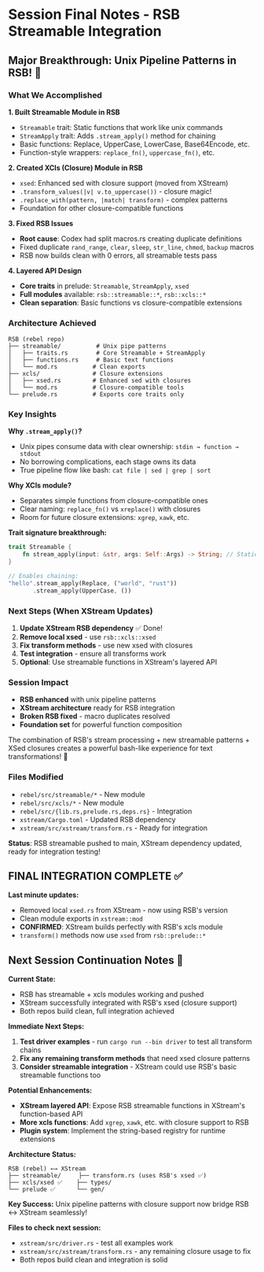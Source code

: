 # Session Final Notes - RSB Streamable Integration

## Major Breakthrough: Unix Pipeline Patterns in RSB! 🚀

### What We Accomplished

**1. Built Streamable Module in RSB**
- `Streamable` trait: Static functions that work like unix commands
- `StreamApply` trait: Adds `.stream_apply()` method for chaining
- Basic functions: Replace, UpperCase, LowerCase, Base64Encode, etc.
- Function-style wrappers: `replace_fn()`, `uppercase_fn()`, etc.

**2. Created XCls (Closure) Module in RSB**  
- `xsed`: Enhanced sed with closure support (moved from XStream)
- `.transform_values(|v| v.to_uppercase())` - closure magic!
- `.replace_with(pattern, |match| transform)` - complex patterns
- Foundation for other closure-compatible functions

**3. Fixed RSB Issues**
- **Root cause**: Codex had split macros.rs creating duplicate definitions
- Fixed duplicate `rand_range`, `clear`, `sleep`, `str_line`, `chmod`, `backup` macros  
- RSB now builds clean with 0 errors, all streamable tests pass

**4. Layered API Design**
- **Core traits** in prelude: `Streamable`, `StreamApply`, `xsed`
- **Full modules** available: `rsb::streamable::*`, `rsb::xcls::*` 
- **Clean separation**: Basic functions vs closure-compatible extensions

### Architecture Achieved

```
RSB (rebel repo)
├── streamable/          # Unix pipe patterns
│   ├── traits.rs        # Core Streamable + StreamApply  
│   ├── functions.rs     # Basic text functions
│   └── mod.rs          # Clean exports
├── xcls/               # Closure extensions  
│   ├── xsed.rs         # Enhanced sed with closures
│   └── mod.rs          # Closure-compatible tools
└── prelude.rs          # Exports core traits only
```

### Key Insights

**Why `.stream_apply()`?**
- Unix pipes consume data with clear ownership: `stdin → function → stdout`
- No borrowing complications, each stage owns its data
- True pipeline flow like bash: `cat file | sed | grep | sort`

**Why XCls module?**
- Separates simple functions from closure-compatible ones
- Clear naming: `replace_fn()` vs `xreplace()` with closures
- Room for future closure extensions: `xgrep`, `xawk`, etc.

**Trait signature breakthrough:**
```rust
trait Streamable {
    fn stream_apply(input: &str, args: Self::Args) -> String; // Static!
}

// Enables chaining:
"hello".stream_apply(Replace, ("world", "rust"))
       .stream_apply(UpperCase, ())
```

### Next Steps (When XStream Updates)

1. **Update XStream RSB dependency** ✅ Done!
2. **Remove local xsed** - use `rsb::xcls::xsed` 
3. **Fix transform methods** - use new xsed with closures
4. **Test integration** - ensure all transforms work
5. **Optional**: Use streamable functions in XStream's layered API

### Session Impact

- **RSB enhanced** with unix pipeline patterns
- **XStream architecture** ready for RSB integration  
- **Broken RSB fixed** - macro duplicates resolved
- **Foundation set** for powerful function composition

The combination of RSB's stream processing + new streamable patterns + XSed closures creates a powerful bash-like experience for text transformations! 🎉

### Files Modified
- `rebel/src/streamable/*` - New module
- `rebel/src/xcls/*` - New module  
- `rebel/src/{lib.rs,prelude.rs,deps.rs}` - Integration
- `xstream/Cargo.toml` - Updated RSB dependency
- `xstream/src/xstream/transform.rs` - Ready for integration

**Status**: RSB streamable pushed to main, XStream dependency updated, ready for integration testing!

## FINAL INTEGRATION COMPLETE ✅

**Last minute updates:**
- Removed local `xsed.rs` from XStream - now using RSB's version
- Clean module exports in `xstream::mod` 
- **CONFIRMED**: XStream builds perfectly with RSB's xcls module
- `transform()` methods now use `xsed` from `rsb::prelude::*`

## Next Session Continuation Notes 🚀

**Current State:**
- RSB has streamable + xcls modules working and pushed
- XStream successfully integrated with RSB's xsed (closure support)
- Both repos build clean, full integration achieved

**Immediate Next Steps:**
1. **Test driver examples** - run `cargo run --bin driver` to test all transform chains
2. **Fix any remaining transform methods** that need xsed closure patterns
3. **Consider streamable integration** - XStream could use RSB's basic streamable functions too

**Potential Enhancements:**
- **XStream layered API**: Expose RSB streamable functions in XStream's function-based API
- **More xcls functions**: Add `xgrep`, `xawk`, etc. with closure support to RSB
- **Plugin system**: Implement the string-based registry for runtime extensions

**Architecture Status:**
```
RSB (rebel) ←→ XStream
├── streamable/     ├── transform.rs (uses RSB's xsed ✅)
├── xcls/xsed ✅    ├── types/ 
└── prelude ✅      └── gen/
```

**Key Success:** Unix pipeline patterns with closure support now bridge RSB ↔ XStream seamlessly!

**Files to check next session:**
- `xstream/src/driver.rs` - test all examples work
- `xstream/src/xstream/transform.rs` - any remaining closure usage to fix
- Both repos build clean and integration is solid